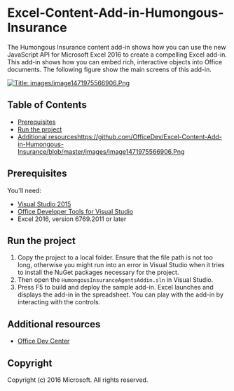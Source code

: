 
# Excel-Content-Add-in-Humongous-Insurance

The Humongous Insurance content add-in shows how you can use the new JavaScript API for Microsoft Excel 2016 to create a compelling Excel add-in. This add-in shows how you can embed rich, interactive objects into Office documents. The following figure show the main screens of this add-in.

[![Title: images/image1471975566906.Png](https://github.com/OfficeDev/Excel-Content-Add-in-Humongous-Insurance/blob/master/images/image1471975566906.Png)](https://github.com/OfficeDev/Excel-Content-Add-in-Humongous-Insurance/blob/master/images/image1471975566906.Png)

## Table of Contents

*   [Prerequisites](#prerequisites)
*   [Run the project](#run-the-project)
*   [Additional resources](#additional-resources)https://github.com/OfficeDev/Excel-Content-Add-in-Humongous-Insurance/blob/master/images/image1471975566906.Png

## Prerequisites

You'll need:

*   [Visual Studio 2015](https://www.visualstudio.com/downloads/download-visual-studio-vs.aspx)
*   [Office Developer Tools for Visual Studio](https://www.visualstudio.com/en-us/features/office-tools-vs.aspx)
*   Excel 2016, version 6769.2011 or later

## Run the project

1.  Copy the project to a local folder. Ensure that the file path is not too long, otherwise you might run into an error in Visual Studio when it tries to install the NuGet packages necessary for the project.
2.  Then open the `HumongousInsuranceAgentsAddin.sln` in Visual Studio.
3.  Press F5 to build and deploy the sample add-in. Excel launches and displays the add-in in the spreadsheet. You can play with the add-in by interacting with the controls.

## Additional resources

*   [Office Dev Center](http://dev.office.com/)

## Copyright

Copyright (c) 2016 Microsoft. All rights reserved.

